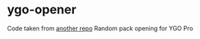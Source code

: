 # ygo-opener

Code taken from [another repo](https://github.com/adosreis/Yugioh-Pack-Opening-Simulator)
Random pack opening for YGO Pro